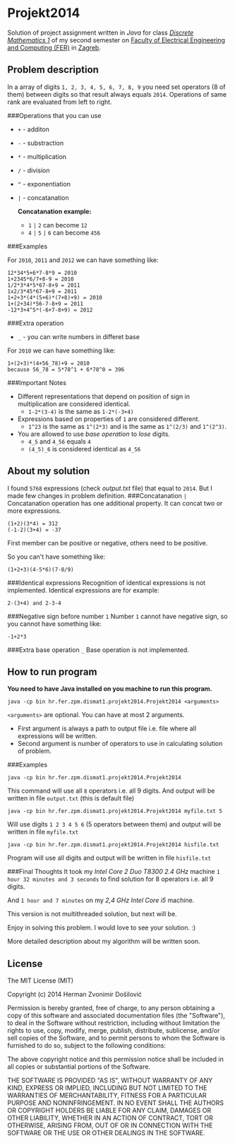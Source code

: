 Projekt2014
===========

Solution of project assignment written in *Java* for class [*Discrete Mathematics 1*](http://en.wikipedia.org/wiki/Discrete_mathematics) of my second semester on [Faculty of Electrical Engineering and Computing (FER)](http://www.fer.unizg.hr/en) in [Zagreb](http://en.wikipedia.org/wiki/Zagreb).

Problem description
-------------------
In a array of digits `1, 2, 3, 4, 5, 6, 7, 8, 9` you need set operators (8 of them) between digits so that result always equals `2014`. Operations of same rank are evaluated from left to right.

###Operations that you can use
* `+` - additon
* `-` - substraction
* `*` - multiplication
* `/` - division
* `^` - exponentiation
* `|` - concatanation

	__Concatanation example:__
	* `1` `|` `2` can become `12`
	* `4` `|` `5` `|` `6` can become `456`

###Examples

For `2010`, `2011` and `2012` we can have something like:
	
	12*34*5+6*7-8*9 = 2010
	1+2345*6/7+8-9 = 2010
	1/2*3*4*5*67-8+9 = 2011
	1x2/3*45*67-8+9 = 2011
	1+2+3*(4*(5+6)*(7+8)+9) = 2010
	1+(2+34)*56-7-8+9 = 2011
	-12*3+4^5*(-6+7-8+9) = 2012
	
###Extra operation
* `_` - you can write numbers in differet base

For `2010` we can have something like:

	1+(2+3)*(4+56_78)+9 = 2010
	because 56_78 = 5*78^1 + 6*78^0 = 396

###Important Notes
* Different representations that depend on position of sign in multiplication are considered identical.
	* `1-2*(3-4)` is the same as `1-2*(-3+4)`
* Expressions based on properties of `1` are considered different.
	* `1^23` is the same as `1^(2*3)` and is the same as `1^(2/3)` and `1^(2^3)`.
* You are allowed to use *base operation* to *lose* digits.
	* `4_5` and `4_56` equals `4`
	* `(4_5)_6` is considered identical as `4_56`
	
About my solution
-----------------
I found `5768` expressions (check *output.txt* file) that equal to `2014`. But I made few changes in problem definition.
###Concatanation `|`
Concatanation operation has one additional property. It can concat two or more expressions.
	
	(1+2)(3*4) = 312
	(-1-2)(3+4) = -37
	
First member can be positive or negative, others need to be positive.

So you can't have something like:
	
	(1+2+3)(4-5*6)(7-8/9)
	
###Identical expressions
Recognition of identical expressions is not implemented. Identical expressions are for example:

	2-(3+4) and 2-3-4
	
###Negative sign before number `1`
Number `1` cannot have negative sign, so you cannot have something like:
	
	-1+2*3

###Extra base operation `_`
Base operation is not implemented.
	
How to run program
------------------
**You need to have Java installed on you machine to run this program.**

	java -cp bin hr.fer.zpm.dismat1.projekt2014.Projekt2014 <arguments>
	
`<arguments>` are optional. You can have at most 2 arguments.

* First argument is always a path to output file i.e. file where all expressions will be written.
* Second argument is number of operators to use in calculating solution of problem.
	
###Examples

	java -cp bin hr.fer.zpm.dismat1.projekt2014.Projekt2014
	
This command will use all `8` operators i.e. all 9 digits. And output will be written in file `output.txt` (this is default file)

	java -cp bin hr.fer.zpm.dismat1.projekt2014.Projekt2014 myfile.txt 5

Will use digits `1 2 3 4 5 6` (5 operators between them) and output will be written in file `myfile.txt`

	java -cp bin hr.fer.zpm.dismat1.projekt2014.Projekt2014 hisfile.txt

Program will use all digits and output will be written in file `hisfile.txt`

###Final Thoughts
It took my *Intel Core 2 Duo T8300 2.4 GHz* machine `1 hour 32 minutes and 3 seconds` to find solution for 8 operators i.e. all 9 digits.

And `1 hour and 7 minutes` on my *2,4 GHz Intel Core i5* machine. 

This version is not multithreaded solution, but next will be.

Enjoy in solving this problem. I would love to see your solution. :)

More detailed description about my algorithm will be written soon.

License
-------
The MIT License (MIT)

Copyright (c) 2014 Herman Zvonimir Došilović

Permission is hereby granted, free of charge, to any person obtaining a copy
of this software and associated documentation files (the "Software"), to deal
in the Software without restriction, including without limitation the rights
to use, copy, modify, merge, publish, distribute, sublicense, and/or sell
copies of the Software, and to permit persons to whom the Software is
furnished to do so, subject to the following conditions:

The above copyright notice and this permission notice shall be included in all
copies or substantial portions of the Software.

THE SOFTWARE IS PROVIDED "AS IS", WITHOUT WARRANTY OF ANY KIND, EXPRESS OR
IMPLIED, INCLUDING BUT NOT LIMITED TO THE WARRANTIES OF MERCHANTABILITY,
FITNESS FOR A PARTICULAR PURPOSE AND NONINFRINGEMENT. IN NO EVENT SHALL THE
AUTHORS OR COPYRIGHT HOLDERS BE LIABLE FOR ANY CLAIM, DAMAGES OR OTHER
LIABILITY, WHETHER IN AN ACTION OF CONTRACT, TORT OR OTHERWISE, ARISING FROM,
OUT OF OR IN CONNECTION WITH THE SOFTWARE OR THE USE OR OTHER DEALINGS IN THE
SOFTWARE.